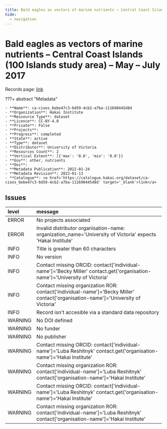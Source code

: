 ```yaml
---
title: Bald eagles as vectors of marine nutrients – Central Coast Islands (100 Islands study area) – May – July 2017
hide:
  - navigation
---
```


# Bald eagles as vectors of marine nutrients – Central Coast Islands (100 Islands study area) – May – July 2017

Records page: <a href='https://catalogue.hakai.org/dataset/ca-cioos_6ebe47c3-6d59-4cb2-a7ba-111698445d8d' target='_blank'>link</a>

???+ abstract "Metadata"

    - **Name**: ca-cioos_6ebe47c3-6d59-4cb2-a7ba-111698445d8d 
    - **Organization**: Hakai Institute 
    - **Ressource Type**: dataset 
    - **Licence**: CC-BY-4.0 
    - **Private**: False 
    - **Projects**:  
    - **Progress**: completed 
    - **State**: active 
    - **Type**: dataset 
    - **Distributor**: University of Victoria 
    - **Resources Count**: 2 
    - **Vertical Extent**: [{'max': '0.0', 'min': '0.0'}] 
    - **Eov**: other, nutrients 
    - **Doi**:  
    - **Metadata Publication**: 2022-01-24 
    - **Metadata Revision**: 2022-01-13 
    - **Catalogue**: <a href='https://catalogue.hakai.org/dataset/ca-cioos_6ebe47c3-6d59-4cb2-a7ba-111698445d8d' target='_blank'>link</a> 

<div id='map'></div>




## Issues
| level   | message                                                                                                                            |
|:--------|:-----------------------------------------------------------------------------------------------------------------------------------|
| ERROR   | No projects associated                                                                                                             |
| ERROR   | Invalid distributor organisation-name: organization_name='University of Victoria' expects 'Hakai Institute'                        |
| INFO    | Title is greater than 60 characters                                                                                                |
| INFO    | No version                                                                                                                         |
| INFO    | Contact missing ORCID: contact['individual-name']='Becky Miller' contact.get('organisation-name')='University of Victoria'         |
| INFO    | Contact missing organization ROR:  contact['individual-name']='Becky Miller' contact['organisation-name']='University of Victoria' |
| INFO    | Record isn't accesible via a standard data repository                                                                              |
| WARNING | No DOI defined                                                                                                                     |
| WARNING | No funder                                                                                                                          |
| WARNING | No publisher                                                                                                                       |
| WARNING | Contact missing ORCID: contact['individual-name']='Luba Reshitnyk' contact.get('organisation-name')='Hakai Institute'              |
| WARNING | Contact missing organization ROR:  contact['individual-name']='Luba Reshitnyk' contact['organisation-name']='Hakai Institute'      |
| WARNING | Contact missing ORCID: contact['individual-name']='Luba Reshitnyk' contact.get('organisation-name')='Hakai Institute'              |
| WARNING | Contact missing organization ROR:  contact['individual-name']='Luba Reshitnyk' contact['organisation-name']='Hakai Institute'      |


<script>
   document.addEventListener("DOMContentLoaded", function() {
    var map = L.map('map').setView([51.505, -125.09], 5);
    L.tileLayer('https://tile.openstreetmap.org/{z}/{x}/{y}.png', {
        maxZoom: 19,
        attribution: '&copy; <a href="http://www.openstreetmap.org/copyright">OpenStreetMap</a>'
    }).addTo(map);
    var geojsonFeature = {
        "type": "Feature",
        "properties": {
            "name" : "Bald eagles as vectors of marine nutrients – Central Coast Islands (100 Islands study area) – May – July 2017"
        },
        "geometry": {'type': 'Polygon', 'coordinates': [[[-128.58323147, 51.38160352], [-127.80979387, 51.38160352], [-127.80979387, 52.09997599], [-128.58323147, 52.09997599], [-128.58323147, 51.38160352]]]}
    }
    L.geoJSON(geojsonFeature).addTo(map);
   })
</script>